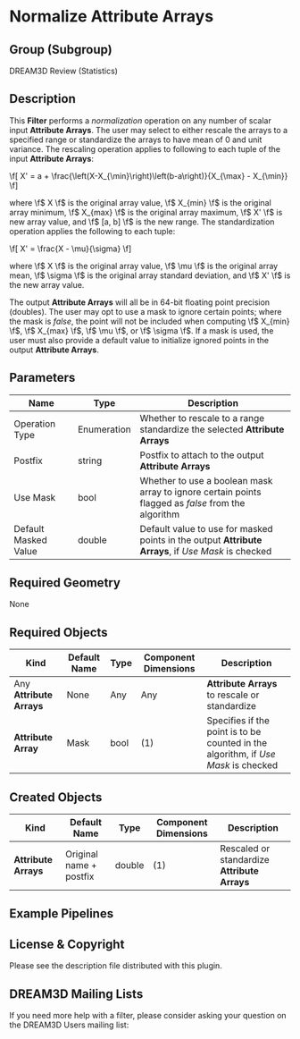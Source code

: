 Normalize Attribute Arrays 
=============

## Group (Subgroup) ##

DREAM3D Review (Statistics)

## Description ##

This **Filter** performs a _normalization_ operation on any number of scalar input **Attribute Arrays**.  The user may select to either rescale the arrays to a specified range or standardize the arrays to have mean of 0 and unit variance.  The rescaling operation applies to following to each tuple of the input **Attribute Arrays**:

\f[ X' = a + \frac{\left(X-X_{\min}\right)\left(b-a\right)}{X_{\max} - X_{\min}} \f] 

where \f$ X \f$ is the original array value, \f$ X_{min} \f$ is the original array minimum, \f$ X_{max} \f$ is the original array maximum, \f$ X' \f$ is new array value, and \f$ [a, b] \f$ is the new range.  The standardization operation applies the following to each tuple:

\f[ X' = \frac{X - \mu}{\sigma} \f] 

where \f$ X \f$ is the original array value, \f$ \mu \f$ is the original array mean, \f$ \sigma \f$ is the original array standard deviation, and \f$ X' \f$ is the new array value.

The output **Attribute Arrays** will all be in 64-bit floating point precision (doubles).  The user may opt to use a mask to ignore certain points; where the mask is _false_, the point will not be included when computing \f$ X_{min} \f$, \f$ X_{max} \f$, \f$ \mu \f$, or \f$ \sigma \f$.  If a mask is used, the user must also provide a default value to initialize ignored points in the output **Attribute Arrays**.

## Parameters ##

| Name | Type | Description |
|------|------|-------------|
| Operation Type | Enumeration | Whether to rescale to a range standardize the selected **Attribute Arrays** |
| Postfix | string | Postfix to attach to the output **Attribute Arrays** |
| Use Mask | bool | Whether to use a boolean mask array to ignore certain points flagged as _false_ from the algorithm |
| Default Masked Value | double | Default value to use for masked points in the output **Attribute Arrays**, if _Use Mask_ is checked |

## Required Geometry ###

None

## Required Objects ##

| Kind | Default Name | Type | Component Dimensions | Description |
|------|--------------|------|----------------------|-------------|
| Any **Attribute Arrays** | None | Any | Any | **Attribute Arrays** to rescale or standardize |
| **Attribute Array** | Mask | bool | (1) | Specifies if the point is to be counted in the algorithm, if _Use Mask_ is checked |

## Created Objects ##

| Kind | Default Name | Type | Component Dimensions | Description |
|------|--------------|------|----------------------|-------------|
| **Attribute Arrays** | Original name + postfix | double | (1) | Rescaled or standardize **Attribute Arrays** |

## Example Pipelines ##



## License & Copyright ##

Please see the description file distributed with this plugin.

## DREAM3D Mailing Lists ##

If you need more help with a filter, please consider asking your question on the DREAM3D Users mailing list:
